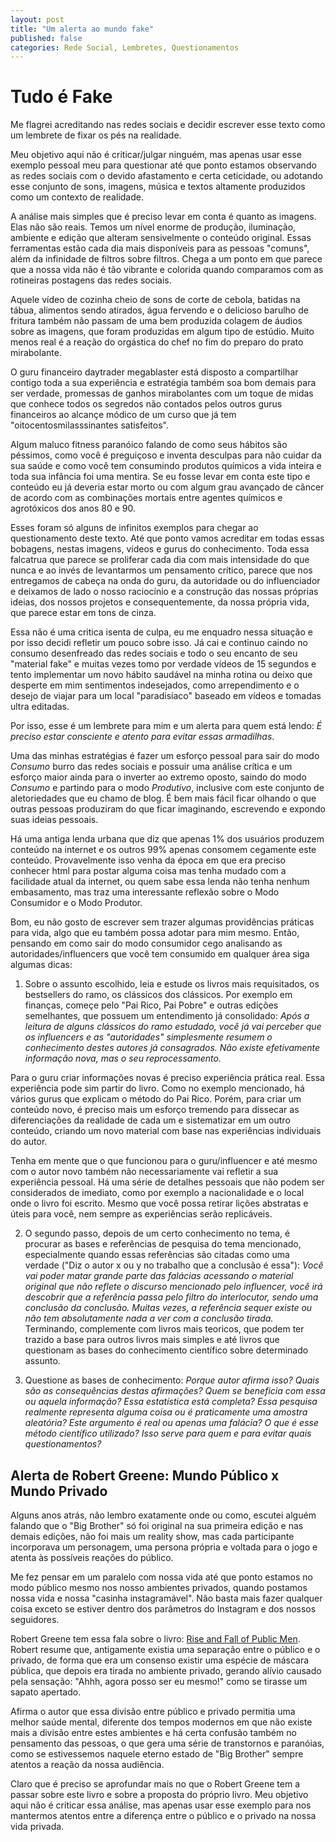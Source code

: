 ```yaml
---
layout: post
title: "Um alerta ao mundo fake"
published: false
categories: Rede Social, Lembretes, Questionamentos
---
```


# Tudo é Fake

Me flagrei acreditando nas redes sociais e decidir escrever esse texto como um lembrete de fixar os pés na realidade.

Meu objetivo aqui não é criticar/julgar ninguém, mas apenas usar esse exemplo pessoal meu para questionar até que ponto estamos observando as redes sociais com o devido afastamento e certa ceticidade, ou adotando esse conjunto de sons, imagens, música e textos altamente produzidos como um contexto de realidade.

A análise mais simples que é preciso levar em conta é quanto as imagens. Elas não são reais. Temos um nível enorme de produção, iluminação, ambiente e edição que alteram sensivelmente o conteúdo original. Essas ferramentas estão cada dia mais disponíveis para as pessoas "comuns", além da infinidade de filtros sobre filtros. Chega a um ponto em que parece que a nossa vida não é tão vibrante e colorida quando comparamos com as rotineiras postagens das redes sociais.

Aquele vídeo de cozinha cheio de sons de corte de cebola, batidas na tábua, alimentos sendo atirados, água fervendo e o delicioso barulho de fritura também não passam de uma bem produzida colagem de áudios sobre as imagens, que foram produzidas em algum tipo de estúdio. Muito menos real é a reação do orgástica do chef no fim do preparo do prato mirabolante.

O guru financeiro daytrader megablaster está disposto a compartilhar contigo toda a sua experiência e estratégia também soa bom demais para ser verdade, promessas de ganhos mirabolantes com um toque de midas que conhece todos os segredos não contados pelos outros gurus financeiros ao alcançe módico de um curso que já tem "oitocentosmilasssinantes satisfeitos".

Algum maluco fitness paranóico falando de como seus hábitos são péssimos, como você é preguiçoso e inventa desculpas para não cuidar da sua saúde e como você tem consumindo produtos químicos a vida inteira e toda sua infância foi uma mentira. Se eu fosse levar em conta este tipo e conteúdo eu já deveria estar morto ou com algum grau avançado de câncer de acordo com as combinações mortais entre agentes químicos e agrotóxicos dos anos 80 e 90.

Esses foram só alguns de infinitos exemplos para chegar ao questionamento deste texto. Até que ponto vamos acreditar em todas essas bobagens, nestas imagens, vídeos e gurus do conhecimento. Toda essa falcatrua que parece se proliferar cada dia com mais intensidade do que nunca e ao invés de levantarmos um pensamento crítico, parece que nos entregamos de cabeça na onda do guru, da autoridade ou do influenciador e deixamos de lado o nosso raciocínio e a construção das nossas próprias ideias, dos nossos projetos e consequentemente, da nossa própria vida, que parece estar em tons de cinza.

Essa não é uma critica isenta de culpa, eu me enquadro nessa situação e por isso decidi refletir um pouco sobre isso. Já cai e continuo caindo no consumo desenfreado das redes sociais e todo o seu encanto de seu "material fake" e muitas vezes tomo por verdade vídeos de 15 segundos e tento implementar um novo hábito saudável na minha rotina ou deixo que desperte em mim sentimentos indesejados, como arrependimento e o desejo de viajar para um local "paradisíaco" baseado em vídeos e tomadas ultra editadas.

Por isso, esse é um lembrete para mim e um alerta para quem está lendo: _É preciso estar consciente e atento para evitar essas armadilhas_.

Uma das minhas estratégias é fazer um esforço pessoal para sair do modo _Consumo_ burro das redes sociais e possuir uma análise crítica e um esforço maior ainda para o inverter ao extremo oposto, saindo do modo _Consumo_ e partindo para o modo _Produtivo_, inclusive com este conjunto de aletoriedades que eu chamo de blog. É bem mais fácil ficar olhando o que outras pessoas produziram do que ficar imaginando, escrevendo e expondo suas ideias pessoais.

Há uma antiga lenda urbana que diz que apenas 1% dos usuários produzem conteúdo na internet e os outros 99% apenas consomem cegamente este conteúdo. Provavelmente isso venha da época em que era preciso conhecer html para postar alguma coisa mas tenha mudado com a facilidade atual da internet, ou quem sabe essa lenda não tenha nenhum embasamento, mas traz uma interessante reflexão sobre o Modo Consumidor e o Modo Produtor.

Bom, eu não gosto de escrever sem trazer algumas providências práticas para vida, algo que eu também possa adotar para mim mesmo. Então, pensando em como sair do modo consumidor cego analisando as autoridades/influencers que você tem consumido em qualquer área siga algumas dicas:

1. Sobre o assunto escolhido, leia e estude os livros mais requisitados, os bestsellers do ramo, os clássicos dos clássicos. Por exemplo em finanças, começe pelo "Pai Rico, Pai Pobre" e outras edições semelhantes, que possuem um entendimento já consolidado: _Após a leitura de alguns clássicos do ramo estudado, você já vai perceber que os influencers e as "autoridades" simplesmente resumem o conhecimento destes autores já consagrados. Não existe efetivamente informação nova, mas o seu reprocessamento._

Para o guru criar informações novas é preciso experiência prática real. Essa experiência pode sim partir do livro. Como no exemplo mencionado, há vários gurus que explicam o método do Pai Rico. Porém, para criar um conteúdo novo, é preciso mais um esforço tremendo para dissecar as diferenciações da realidade de cada um e sistematizar em um outro conteúdo, criando um novo material com base nas experiências individuais do autor.

Tenha em mente que o que funcionou para o guru/influencer e até mesmo com o autor novo também não necessariamente vai refletir a sua experiência pessoal. Há uma série de detalhes pessoais que não podem ser considerados de imediato, como por exemplo a nacionalidade e o local onde o livro foi escrito. Mesmo que você possa retirar lições abstratas e úteis para você, nem sempre as experiências serão replicáveis.

2. O segundo passo, depois de um certo conhecimento no tema, é procurar as bases e referências de pesquisa do tema mencionado, especialmente quando essas referências são citadas como uma verdade ("Diz o autor x ou y no trabalho que a conclusão é essa"): _Você vai poder matar grande parte das falácias acessando o material original que não reflete o discurso mencionado pelo influencer, você irá descobrir que a referência passa pelo filtro do interlocutor, sendo uma conclusão da conclusão. Muitas vezes, a referência sequer existe ou não tem absolutamente nada a ver com a conclusão tirada._ Terminando, complemente com livros mais teoricos, que podem ter trazido a base para outros livros mais simples e até livros que questionam as bases do conhecimento científico sobre determinado assunto.

3. Questione as bases de conhecimento: _Porque autor afirma isso? Quais são as consequências destas afirmações? Quem se beneficia com essa ou aquela informação? Essa estatística está completa? Essa pesquisa realmente representa alguma coisa ou é praticamente uma amostra aleatória? Este argumento é real ou apenas uma falácia? O que é esse método científico utilizado? Isso serve para quem e para evitar quais questionamentos?_

## Alerta de Robert Greene: Mundo Público x Mundo Privado

Alguns anos atrás, não lembro exatamente onde ou como, escutei alguém falando que o "Big Brother" só foi original na sua primeira edição e nas demais edições, não foi mais um reality show, mas cada participante incorporava um personagem, uma persona própria e voltada para o jogo e atenta às possíveis reações do público.

Me fez pensar em um paralelo com nossa vida até que ponto estamos no modo público mesmo nos nosso ambientes privados, quando postamos nossa vida e nossa "casinha instagramável". Não basta mais fazer qualquer coisa exceto se estiver dentro dos parâmetros do Instagram e dos nossos seguidores.

Robert Greene tem essa fala sobre o livro: [Rise and Fall of Public Men](https://www.youtube.com/watch?v=vvvp06LDRbA). Robert resume que, antigamente existia uma separação entre o público e o privado, de forma que era um consenso existir uma espécie de máscara pública, que depois era tirada no ambiente privado, gerando alívio causado pela sensação: "Ahhh, agora posso ser eu mesmo!" como se tirasse um sapato apertado.

Afirma o autor que essa divisão entre público e privado permitia uma melhor saúde mental, diferente dos tempos modernos em que não existe mais a divisão entre estes ambientes e há certa confusão também no pensamento das pessoas, o que gera uma série de transtornos e paranóias, como se estivessemos naquele eterno estado de "Big Brother" sempre atentos a reação da nossa audiência.

Claro que é preciso se aprofundar mais no que o Robert Greene tem a passar sobre este livro e sobre a proposta do próprio livro. Meu objetivo aqui não é criticar essa análise, mas apenas usar esse exemplo para nos mantermos atentos entre a diferença entre o público e o privado na nossa vida privada.
